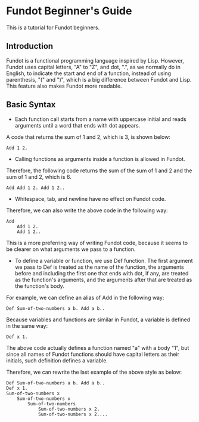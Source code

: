 # Fundot Beginner's Guide

This is a tutorial for Fundot beginners.

## Introduction

Fundot is a functional programming language inspired by Lisp. However, Fundot uses capital letters, "A" to "Z", and dot, ".", as we normally do in English,
to indicate the start and end of a function, instead of using parenthesis, "(" and ")",
which is a big difference between Fundot and Lisp. This feature also makes Fundot more readable.

## Basic Syntax

* Each function call starts from a name with uppercase initial and reads arguments until a word that ends with dot appears.

A code that returns the sum of 1 and 2, which is 3, is shown below:

    Add 1 2.

* Calling functions as arguments inside a function is allowed in Fundot.

Therefore, the following code returns the sum of the sum of 1 and 2 and the sum of 1 and 2, which is 6.

    Add Add 1 2. Add 1 2..

* Whitespace, tab, and newline have no effect on Fundot code.

Therefore, we can also write the above code in the following way:

    Add
        Add 1 2.
        Add 1 2..
This is a more preferring way of writing Fundot code,
because it seems to be clearer on what arguments we pass to a function.

* To define a variable or function, we use Def function. The first argument we pass to Def is treated as the name of the function, the arguments before and including the first one that ends with dot, if any, are treated as the function's arguments, and the arguments after that are treated as the function's body.

For example, we can define an alias of Add in the following way:

    Def Sum-of-two-numbers a b. Add a b..
Because variables and functions are similar in Fundot, a variable is defined in the same way:

    Def x 1.
The above code actually defines a function named "a" with a body "1", but since all names of Fundot functions should have capital letters as their initials, such definition defines a variable.

Therefore, we can rewrite the last example of the above style as below:

    Def Sum-of-two-numbers a b. Add a b..
    Def x 1.
    Sum-of-two-numbers x
        Sum-of-two-numbers x
            Sum-of-two-numbers
                Sum-of-two-numbers x 2.
                Sum-of-two-numbers x 2....
